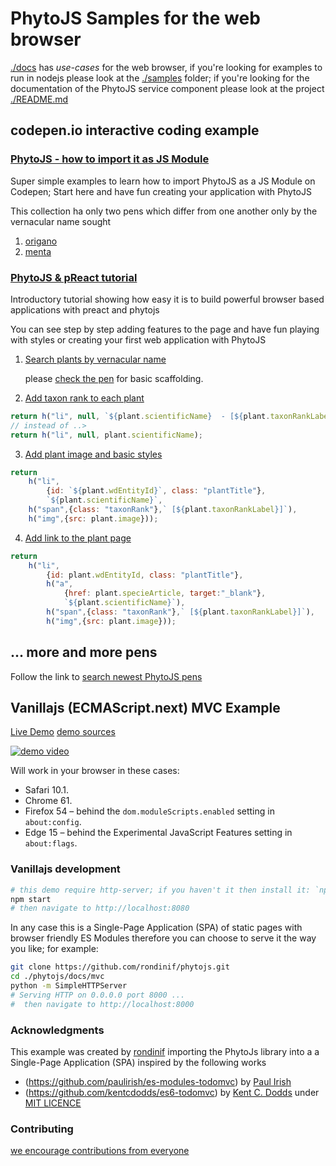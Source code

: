 # PhytoJS Samples for the web browser
[./docs](https://github.com/rondinif/phytojs/tree/master/docs) has *use-cases* for the web browser, if you're looking for examples to run in nodejs please look at the [./samples](https://github.com/rondinif/phytojs/tree/master/samples) folder; if you're looking for the documentation of the PhytoJS service component please look at the project [./README.md](https://github.com/rondinif/phytojs/blob/master/README.md)  

## codepen.io interactive coding example
### [PhytoJS - how to import it as JS Module](https://codepen.io/collection/XgxGxb/)
Super simple examples to learn how to import PhytoJS as a JS Module on Codepen; 
Start here and have fun creating your application with PhytoJS

This collection ha only two pens  which differ from one another only by the vernacular name sought

1. [origano](https://codepen.io/rondinif/pen/gNJbKK)
2. [menta](https://codepen.io/rondinif/pen/agrzKm)

### [PhytoJS & pReact tutorial](https://codepen.io/collection/DPKJKN/)
<!-- tags: tutorial, preach, module, PhytoJS, garden,     
"botanica","botanical","flowers","grow vegetables","herbs","linked data","plants","rdf","spqrql","vegetables","vegetable garden","wikidata","wkbotanica" 

PhytoJS is a modern javascript library to search about plants on open data;

This pen is part of an introductory tutorial showing how easy it is to build powerful browser based applications with preact and phytojs

You can see step by step adding features to the page and have fun playing with styles or creating your first web application with PhytoJS
-->
Introductory tutorial showing how easy it is to build powerful browser based applications with preact and phytojs

You can see step by step adding features to the page and have fun playing with styles or creating your first web application with PhytoJS

1. [Search plants by vernacular name](https://codepen.io/rondinif/pen/JQqoeW)

    please [check the pen](https://codepen.io/rondinif/pen/JQqoeW) for basic scaffolding.

2. [Add taxon rank to each plant](https://codepen.io/rondinif/pen/WqBOJZ)
``` js       
return h("li", null, `${plant.scientificName}  - [${plant.taxonRankLabel}]`);
// instead of ..>
return h("li", null, plant.scientificName);
```         
3. [Add plant image and basic styles](https://codepen.io/rondinif/pen/ZdNgEm)
``` js
return 
    h("li", 
        {id: `${plant.wdEntityId}`, class: "plantTitle"}, 
        `${plant.scientificName}`,
    h("span",{class: "taxonRank"},` [${plant.taxonRankLabel}]`),
    h("img",{src: plant.image}));
```
4. [Add link to the plant page](https://codepen.io/rondinif/pen/vqqBOR)
``` js
return 
    h("li", 
        {id: plant.wdEntityId, class: "plantTitle"}, 
        h("a", 
            {href: plant.specieArticle, target:"_blank"},
            `${plant.scientificName}`),
        h("span",{class: "taxonRank"},` [${plant.taxonRankLabel}]`),
        h("img",{src: plant.image}));
```
## ... more and more pens
Follow the link to [search newest PhytoJS pens](https://codepen.io/search/pens?q=phytojs&page=1&order=newest&depth=everything)

## Vanillajs (ECMAScript.next) MVC Example
[Live Demo](https://rondinif.github.io/rondinif/phytojs)
[demo sources](https://github.com/rondinif/phytojs/tree/master/docs/mvc)

[![demo video](http://img.youtube.com/vi/kzvMT4TYiZk/0.jpg)](https://youtu.be/kzvMT4TYiZk "demo")

Will work in your browser in these cases:

<ul>
<li>Safari 10.1.</li>
<li>Chrome 61.</li>
<li>Firefox 54 – behind the <code>dom.moduleScripts.enabled</code> setting in <code>about:config</code>.</li>
<li>Edge 15 – behind the Experimental JavaScript Features setting in <code>about:flags</code>.</li>
</ul>

### Vanillajs development
``` bash 
# this demo require http-server; if you haven't it then install it: `npm i http-server -g`
npm start 
# then navigate to http://localhost:8080 
```
In any case this is a Single-Page Application (SPA) of static pages with browser friendly ES Modules therefore
you can choose to serve it the way you like; for example:
``` bash 
git clone https://github.com/rondinif/phytojs.git
cd ./phytojs/docs/mvc 
python -m SimpleHTTPServer
# Serving HTTP on 0.0.0.0 port 8000 ...
#  then navigate to http://localhost:8000 
```

### Acknowledgments

This example was created by [rondinif](https://github.com/rondinif) importing the PhytoJs library into a a Single-Page Application (SPA) inspired by the following works 
- (https://github.com/paulirish/es-modules-todomvc) by [Paul Irish](https://github.com/paulirish)
- (https://github.com/kentcdodds/es6-todomvc) by [Kent C. Dodds](https://github.com/kentcdodds)
under [MIT LICENCE](https://github.com/kentcdodds/es6-todomvc/blob/master/LICENSE) 

### Contributing
[we encourage contributions from everyone](https://github.com/rondinif/phytojs/blob/master/.github/CONTRIBUTING.md)
<!--
## JS 
./bootstrap.js
    - ./helpers.js
    - ./app.js 
        - ./phyto.js ( from witch import {updatePhyto} in app.js )
            - :=[has a]=> docs/view.js (bind + render = abstracts away the browser's DOM completely) 
                - phytoList
                - phytoItemCounter
                - newPhyto
                    ( instantiated with a ./template.js )
                      render(viewCmd, parameter) <<## riceve i vari diversi comandi dal controller 

                        - defaultTemplate
                        - show(data) - binds data to the template and shows (return) as a view
                        - clearCompletedButton(phyta)
                        - itemCounter
            - :=[has a]=> Store initiated with a name ( see store.js )
                - methods to manage local storage data:{ plsnts}
            - :=[has a]=> Model that receive the Store when instantiated
                :=[has a]=> Store initiate with a name ( see store.js )
                - create(entityId, callback)  save the new entityId into the Store ##> used by controller.addItem
                - read(query, callback) -- query the storage ##> used by controller.showAll, showCompleted
                - update(id, data, callback)
                - remove(id, callback)
                - removeAll
                - getCount
            - :=[has + => Controller initiated with  (model, view)
                - uses read/write to the storage by the model 
                - send render commands to the view
 

## CSS
./app.css
./pytoapp.css
    - todpapp       phytoapp
    - new-todo      new-phyto  
    - todo-list     phyto-list

-->